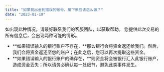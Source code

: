 ```yaml
---
title: "如果我出金到错误的账号，接下来应该怎么做？"
date: "2023-01-10"
---
```


如出现此种情况，请最好联系我们的客服团队，以获取帮助。 您提供此次交易的所有信息后，会出现两种可能的情形。

- **如果错误输入的银行账户不存在，**那么银行会将资金返还给我们。然后，我们会将资金返还至您的账户；在此之后，您可以再次提取这些资金。
- **如果错误输入的银行账户的确存在，**则资金将会被银行汇入此银行账户，造成资金丢失；所以请务必确认每一处细节，避免此类事件发生。
